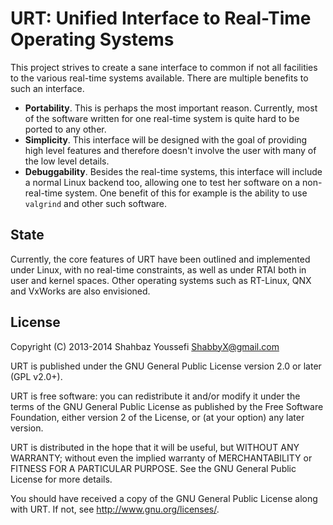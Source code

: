 URT: Unified Interface to Real-Time Operating Systems
=====================================================

This project strives to create a sane interface to common if not all facilities to the various real-time systems
available.  There are multiple benefits to such an interface.

- **Portability**.  This is perhaps the most important reason.  Currently, most of the software written for one
  real-time system is quite hard to be ported to any other.
- **Simplicity**.  This interface will be designed with the goal of providing high level features and therefore
  doesn't involve the user with many of the low level details.
- **Debuggability**.  Besides the real-time systems, this interface will include a normal Linux backend too, allowing
  one to test her software on a non-real-time system.  One benefit of this for example is the ability to use
  `valgrind` and other such software.

State
-----

Currently, the core features of URT have been outlined and implemented under Linux, with no real-time constraints,
as well as under RTAI both in user and kernel spaces. Other operating systems such as RT-Linux, QNX and VxWorks are
also envisioned.

License
-------

Copyright (C) 2013-2014  Shahbaz Youssefi <ShabbyX@gmail.com>

URT is published under the GNU General Public License
version 2.0 or later (GPL v2.0+).

URT is free software: you can redistribute it and/or modify
it under the terms of the GNU General Public License as published by
the Free Software Foundation, either version 2 of the License, or
(at your option) any later version.

URT is distributed in the hope that it will be useful,
but WITHOUT ANY WARRANTY; without even the implied warranty of
MERCHANTABILITY or FITNESS FOR A PARTICULAR PURPOSE.  See the
GNU General Public License for more details.

You should have received a copy of the GNU General Public License
along with URT.  If not, see <http://www.gnu.org/licenses/>.
